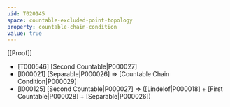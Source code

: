 ```yaml
---
uid: T020145
space: countable-excluded-point-topology
property: countable-chain-condition
value: true
---
```

[[Proof]]

* [T000546] [Second Countable|P000027]
* [I000021] [Separable|P000026] => [Countable Chain Condition|P000029]
* [I000125] [Second Countable|P000027] => ([Lindelof|P000018] + [First Countable|P000028] + [Separable|P000026])


